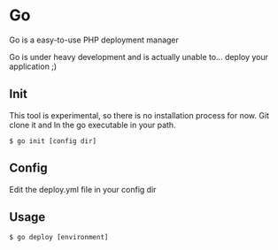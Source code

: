 Go
==

Go is a easy-to-use PHP deployment manager

Go is under heavy development and is actually unable to... deploy your application ;)

Init
--------------

This tool is experimental, so there is no installation process for now. Git clone it and ln the go executable in your path.

    $ go init [config dir]

Config
------

Edit the deploy.yml file in your config dir

Usage
-----

    $ go deploy [environment]

